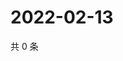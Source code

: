 # 2022-02-13

共 0 条

<!-- BEGIN WEIBO -->
<!-- 最后更新时间 Sun Feb 13 2022 13:07:34 GMT+0800 (China Standard Time) -->

<!-- END WEIBO -->
